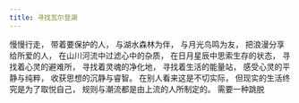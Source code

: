 ```yaml
---
title: 寻找瓦尔登湖
---
```

慢慢行走，
带着要保护的人，
与湖水森林为伴，
与月光鸟鸣为友，
把浪漫分享给所爱的人，
在山川河流中过滤心中的杂质，
在日月星辰中思索生存的状态，
寻找着心灵的避难所，
寻找着灵魂的净化地，
寻找着生活的能量站，
感受心灵的平静与纯粹，
收获思想的沉静与睿智。
在别人看来这是不切实际，
但现实的生活终究是为了取悦自己，
规则与潮流都是由上流的人所制定的。
需要一种跳脱

